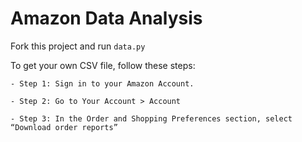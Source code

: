 # Amazon Data Analysis
Fork this project and run `data.py`

To get your own CSV file, follow these steps:

    - Step 1: Sign in to your Amazon Account.
    
    - Step 2: Go to Your Account > Account
    
    - Step 3: In the Order and Shopping Preferences section, select “Download order reports”


